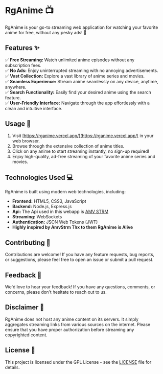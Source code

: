 # RgAnime 📺

RgAnime is your go-to streaming web application for watching your favorite anime for free, without any pesky ads! 🎉

## Features ✨

✅ **Free Streaming:** Watch unlimited anime episodes without any subscription fees.  
✅ **No Ads:** Enjoy uninterrupted streaming with no annoying advertisements.  
✅ **Vast Collection:** Explore a vast library of anime series and movies.  
✅ **Seamless Experience:** Stream anime seamlessly on any device, anytime, anywhere.  
✅ **Search Functionality:** Easily find your desired anime using the search feature.  
✅ **User-Friendly Interface:** Navigate through the app effortlessly with a clean and intuitive interface.  

## Usage 🚀

1. Visit [https://rganime.vercel.app/](https://rganime.vercel.app/) in your web browser.
2. Browse through the extensive collection of anime titles.
3. Click on any anime to start streaming instantly, no sign-up required!
4. Enjoy high-quality, ad-free streaming of your favorite anime series and movies.

## Technologies Used 💻

RgAnime is built using modern web technologies, including:

- **Frontend:** HTML5, CSS3, JavaScript
- **Backend:** Node.js, Express.js
- **Api:** The Api used in this webapp is [AMV STRM](https://api-amvstrm.nyt92.eu.org)
- **Streaming:** WebSockets
- **Authentication:** JSON Web Tokens (JWT)
- **Highly inspired by AmvStrm Thx to them RgAnime is Alive**

## Contributing 🤝

Contributions are welcome! If you have any feature requests, bug reports, or suggestions, please feel free to open an issue or submit a pull request.

## Feedback 📝

We'd love to hear your feedback! If you have any questions, comments, or concerns, please don't hesitate to reach out to us.

## Disclaimer 📣

RgAnime does not host any anime content on its servers. It simply aggregates streaming links from various sources on the internet. Please ensure that you have proper authorization before streaming any copyrighted content.

## License 📄

This project is licensed under the GPL License - see the [LICENSE](LICENSE) file for details.
